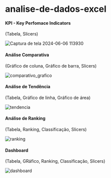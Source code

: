 # analise-de-dados-excel

<h4>KPI - Key Perfomace Indicators</h4>
<p>(Tabela, Slicers)</p>

![Captura de tela 2024-06-06 113930](https://github.com/eugersonmendonca/analise-de-dados-excel/assets/44478573/2840510d-5451-4f46-8253-16534076d849)

<h4>Análise Comparativa</h4> 
<p>(Gráfico de coluna, Gráfico de barra, Slicers)</p>

![comparativo_grafico](https://github.com/eugersonmendonca/analise-de-dados-excel/assets/44478573/d61274be-de38-4fd9-ae41-c8e32ce6dd3d)

<h4>Análise de Tendência</h4> 
<p>(Tabela, Gráfico de linha, Gráfico de área)</p>

![tendencia](https://github.com/eugersonmendonca/analise-de-dados-excel/assets/44478573/ae7549f5-b530-4fc1-b47a-fdb3049a1544)

<h4>Análise de Ranking</h4> 
<p>(Tabela, Ranking, Classificação, Slicers)</p>

![ranking](https://github.com/eugersonmendonca/analise-de-dados-excel/assets/44478573/7f8ebe83-86fe-4cba-8f6a-d570b07b52bd)

<h4>Dashboard</h4> 
<p>(Tabela, GRáfico, Ranking, Classificação, Slicers)</p>

![dashboard](https://github.com/eugersonmendonca/analise-de-dados-excel/assets/44478573/8d885dc5-8a19-4bda-9297-e0b1bb541da2)
